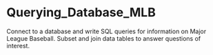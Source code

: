 # Querying_Database_MLB
Connect to a database and write SQL queries for information on Major League Baseball. Subset and join data tables to answer questions of interest.
